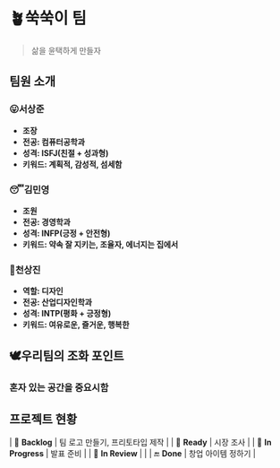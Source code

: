 # 🪴쑥쑥이 팀
> 삶을 윤택하게 만들자
## 팀원 소개
### 😛서상준
- **조장**
- **전공: 컴퓨터공학과**
- **성격: ISFJ(친절 + 성과형)**
- **키워드: 계획적, 감성적, 섬세함**
  
### 😴김민영
- **조원**
- **전공: 경영학과**
- **성격: INFP(긍정 + 안전형)**
- **키워드: 약속 잘 지키는, 조율자, 에너지는 집에서**
### 🫡천상진
 - **역할: 디자인**
 - **전공: 산업디자인학과**
 - **성격: INTP(평화 + 긍정형)**
 - **키워드: 여유로운, 즐거운, 행복한**

## 🕊️우리팀의 조화 포인트
### 혼자 있는 공간을 중요시함 

## 프로젝트 현황
| 👜 **Backlog** | 팀 로고 만들기, 프리토타입 제작 |
| 🏁 **Ready** | 시장 조사 |
| 🏹 **In Progress** | 발표 준비 |
| 🎯 **In Review** |  |
| 🔚 **Done** | 창업 아이템 정하기 |
